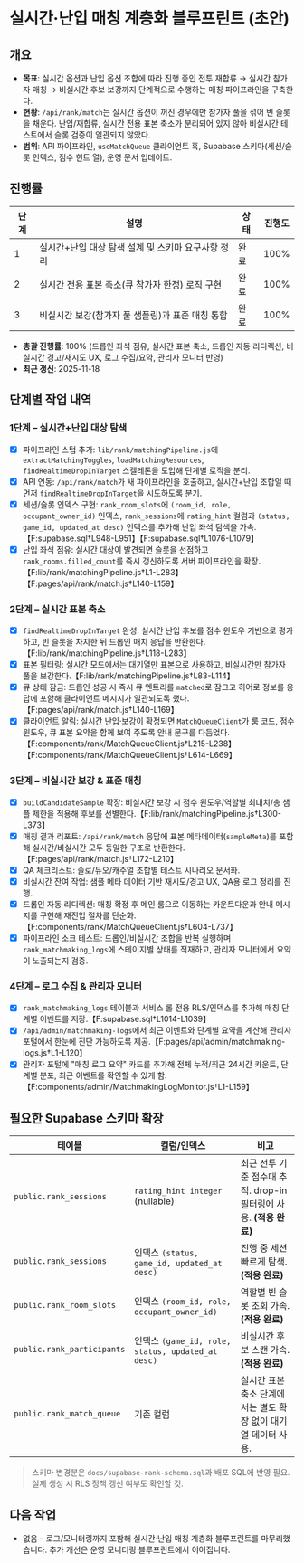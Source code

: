# 실시간·난입 매칭 계층화 블루프린트 (초안)

## 개요
- **목표**: 실시간 옵션과 난입 옵션 조합에 따라 진행 중인 전투 재합류 → 실시간 참가자 매칭 → 비실시간 후보 보강까지 단계적으로 수행하는 매칭 파이프라인을 구축한다.
- **현황**: `/api/rank/match`는 실시간 옵션이 꺼진 경우에만 참가자 풀을 섞어 빈 슬롯을 채운다. 난입/재합류, 실시간 전용 표본 축소가 분리되어 있지 않아 비실시간 테스트에서 슬롯 검증이 일관되지 않았다.
- **범위**: API 파이프라인, `useMatchQueue` 클라이언트 훅, Supabase 스키마(세션/슬롯 인덱스, 점수 힌트 열), 운영 문서 업데이트.

## 진행률
| 단계 | 설명 | 상태 | 진행도 |
| --- | --- | --- | --- |
| 1 | 실시간+난입 대상 탐색 설계 및 스키마 요구사항 정리 | 완료 | 100% |
| 2 | 실시간 전용 표본 축소(큐 참가자 한정) 로직 구현 | 완료 | 100% |
| 3 | 비실시간 보강(참가자 풀 샘플링)과 표준 매칭 통합 | 완료 | 100% |

- **총괄 진행률**: 100% (드롭인 좌석 점유, 실시간 표본 축소, 드롭인 자동 리디렉션, 비실시간 경고/재시도 UX, 로그 수집/요약, 관리자 모니터 반영)
- **최근 갱신**: 2025-11-18

## 단계별 작업 내역
### 1단계 – 실시간+난입 대상 탐색
- [x] 파이프라인 스텁 추가: `lib/rank/matchingPipeline.js`에 `extractMatchingToggles`, `loadMatchingResources`, `findRealtimeDropInTarget` 스켈레톤을 도입해 단계별 로직을 분리.
- [x] API 연동: `/api/rank/match`가 새 파이프라인을 호출하고, 실시간+난입 조합일 때 먼저 `findRealtimeDropInTarget`을 시도하도록 분기.
- [x] 세션/슬롯 인덱스 구현: `rank_room_slots`에 `(room_id, role, occupant_owner_id)` 인덱스, `rank_sessions`에 `rating_hint` 컬럼과 `(status, game_id, updated_at desc)` 인덱스를 추가해 난입 좌석 탐색을 가속.【F:supabase.sql†L948-L951】【F:supabase.sql†L1076-L1079】
- [x] 난입 좌석 점유: 실시간 대상이 발견되면 슬롯을 선점하고 `rank_rooms.filled_count`를 즉시 갱신하도록 서버 파이프라인을 확장.【F:lib/rank/matchingPipeline.js†L1-L283】【F:pages/api/rank/match.js†L140-L159】

### 2단계 – 실시간 표본 축소
- [x] `findRealtimeDropInTarget` 완성: 실시간 난입 후보를 점수 윈도우 기반으로 평가하고, 빈 슬롯을 차지한 뒤 드롭인 매치 응답을 반환한다.【F:lib/rank/matchingPipeline.js†L118-L283】
- [x] 표본 필터링: 실시간 모드에서는 대기열만 표본으로 사용하고, 비실시간만 참가자 풀을 보강한다.【F:lib/rank/matchingPipeline.js†L83-L114】
- [x] 큐 상태 잠금: 드롭인 성공 시 즉시 큐 엔트리를 `matched`로 잠그고 히어로 정보를 응답에 포함해 클라이언트 메시지가 일관되도록 했다.【F:pages/api/rank/match.js†L140-L169】
- [x] 클라이언트 알림: 실시간 난입·보강이 확정되면 `MatchQueueClient`가 룸 코드, 점수 윈도우, 큐 표본 요약을 함께 보여 주도록 안내 문구를 다듬었다.【F:components/rank/MatchQueueClient.js†L215-L238】【F:components/rank/MatchQueueClient.js†L614-L669】

### 3단계 – 비실시간 보강 & 표준 매칭
- [x] `buildCandidateSample` 확장: 비실시간 보강 시 점수 윈도우/역할별 최대치/총 샘플 제한을 적용해 후보를 선별한다.【F:lib/rank/matchingPipeline.js†L300-L373】
- [x] 매칭 결과 리포트: `/api/rank/match` 응답에 표본 메타데이터(`sampleMeta`)를 포함해 실시간/비실시간 모두 동일한 구조로 반환한다.【F:pages/api/rank/match.js†L172-L210】
- [x] QA 체크리스트: 솔로/듀오/캐주얼 조합별 테스트 시나리오 문서화.
- [x] 비실시간 잔여 작업: 샘플 메타 데이터 기반 재시도/경고 UX, QA용 로그 정리를 진행.
- [x] 드롭인 자동 리디렉션: 매칭 확정 후 메인 룸으로 이동하는 카운트다운과 안내 메시지를 구현해 재진입 절차를 단순화.【F:components/rank/MatchQueueClient.js†L604-L737】
- [x] 파이프라인 소크 테스트: 드롭인/비실시간 조합을 반복 실행하며 `rank_matchmaking_logs`에 스테이지별 상태를 적재하고, 관리자 모니터에서 요약이 노출되는지 검증.

### 4단계 – 로그 수집 & 관리자 모니터
- [x] `rank_matchmaking_logs` 테이블과 서비스 롤 전용 RLS/인덱스를 추가해 매칭 단계별 이벤트를 저장.【F:supabase.sql†L1014-L1039】
- [x] `/api/admin/matchmaking-logs`에서 최근 이벤트와 단계별 요약을 계산해 관리자 포털에서 한눈에 진단 가능하도록 제공.【F:pages/api/admin/matchmaking-logs.js†L1-L120】
- [x] 관리자 포털에 "매칭 로그 요약" 카드를 추가해 전체 누적/최근 24시간 카운트, 단계별 분포, 최근 이벤트를 확인할 수 있게 함.【F:components/admin/MatchmakingLogMonitor.js†L1-L159】

## 필요한 Supabase 스키마 확장
| 테이블 | 컬럼/인덱스 | 비고 |
| --- | --- | --- |
| `public.rank_sessions` | `rating_hint integer` (nullable) | 최근 전투 기준 점수대 추적. drop-in 필터링에 사용. **(적용 완료)** |
| `public.rank_sessions` | 인덱스 `(status, game_id, updated_at desc)` | 진행 중 세션 빠르게 탐색. **(적용 완료)** |
| `public.rank_room_slots` | 인덱스 `(room_id, role, occupant_owner_id)` | 역할별 빈 슬롯 조회 가속. **(적용 완료)** |
| `public.rank_participants` | 인덱스 `(game_id, role, status, updated_at desc)` | 비실시간 후보 스캔 가속. **(적용 완료)** |
| `public.rank_match_queue` | 기존 컬럼 | 실시간 표본 축소 단계에서는 별도 확장 없이 대기열 데이터 사용.

> 스키마 변경분은 `docs/supabase-rank-schema.sql`과 배포 SQL에 반영 필요. 실제 생성 시 RLS 정책 갱신 여부도 확인할 것.

## 다음 작업
- 없음 – 로그/모니터링까지 포함해 실시간·난입 매칭 계층화 블루프린트를 마무리했습니다. 추가 개선은 운영 모니터링 블루프린트에서 이어집니다.

